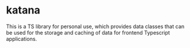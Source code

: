 # katana
This is a TS library for personal use, which provides data classes that can be used for the storage and caching of data for frontend Typescript applications.
